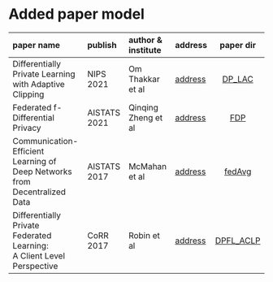 # Added paper model

| paper name                                                                    | publish      | author & institute  | address                                                     |         paper dir         |
|:------------------------------------------------------------------------------|:-------------|:--------------------|:------------------------------------------------------------|:-------------------------:|
| Differentially Private Learning with Adaptive Clipping    | NIPS 2021    | 	Om Thakkar et al         | [address](https://papers.nips.cc/paper/2021/file/91cff01af640a24e7f9f7a5ab407889f-Paper.pdf)  |    [DP_LAC](./DP_LAC/)    |
| Federated f-Differential Privacy                        | AISTATS 2021 | Qinqing Zheng et al | [address](http://proceedings.mlr.press/v130/zheng21a.html)  |       [FDP](./FDP/)       |
| Communication-Efficient Learning of <br>Deep Networks from Decentralized Data | AISTATS 2017 | McMahan et al       | [address](http://proceedings.mlr.press/v54/mcmahan17a.html) |    [fedAvg](./FedAvg/)    |
| Differentially Private Federated Learning: <br> A Client Level Perspective    | CoRR 2017    | Robin et al         | [address](https://dblp.uni-trier.de/db/journals/corr/corr1712.html#abs-1712-07557)  | [DPFL_ACLP](./DPFL_ACLP/) |
